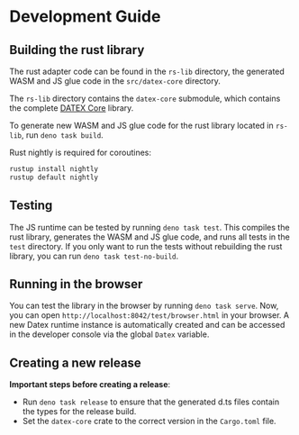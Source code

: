 # Development Guide

## Building the rust library

The rust adapter code can be found in the `rs-lib` directory, the generated WASM
and JS glue code in the `src/datex-core` directory.

The `rs-lib` directory contains the `datex-core` submodule, which contains the
complete [DATEX Core](https://github.com/unyt-org/datex-core.git) library.

To generate new WASM and JS glue code for the rust library located in `rs-lib`,
run `deno task build`.

Rust nightly is required for coroutines:

```sh
rustup install nightly
rustup default nightly
```

## Testing

The JS runtime can be tested by running `deno task test`. This compiles the rust
library, generates the WASM and JS glue code, and runs all tests in the `test`
directory. If you only want to run the tests without rebuilding the rust
library, you can run `deno task test-no-build`.

## Running in the browser

You can test the library in the browser by running `deno task serve`. Now, you
can open `http://localhost:8042/test/browser.html` in your browser. A new Datex
runtime instance is automatically created and can be accessed in the developer
console via the global `Datex` variable.

## Creating a new release

**Important steps before creating a release**:

- Run `deno task release` to ensure that the generated d.ts files contain the
  types for the release build.
- Set the `datex-core` crate to the correct version in the `Cargo.toml` file.
